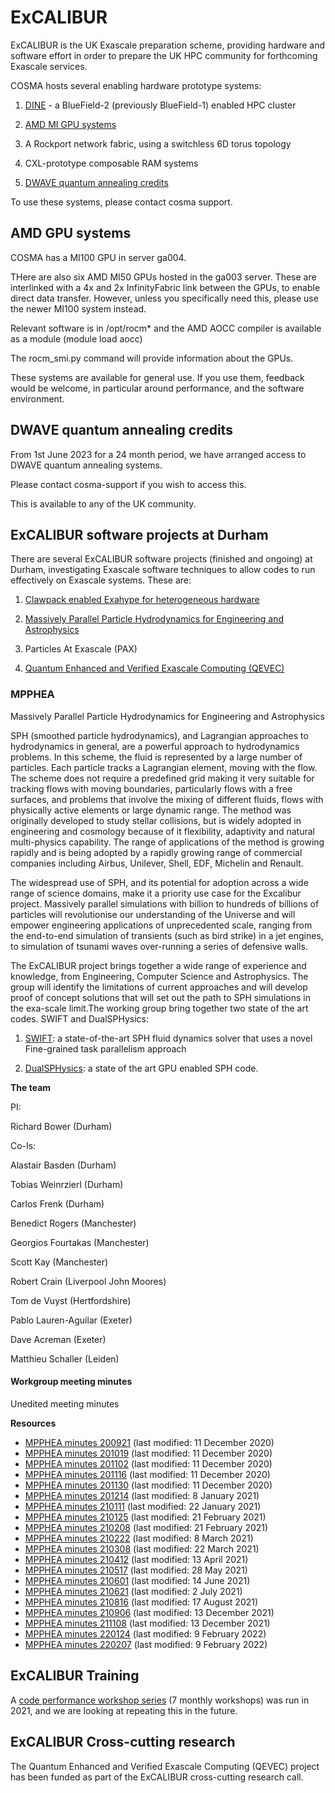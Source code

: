 # ExCALIBUR

ExCALIBUR is the UK Exascale preparation scheme, providing hardware and software effort in order to prepare the UK HPC community for forthcoming Exascale services.

COSMA hosts several enabling hardware prototype systems:

1. [DINE](facilities.md#dine) - a BlueField-2 (previously BlueField-1) enabled HPC cluster

2. [AMD MI GPU systems](excalibur.md#amd-gpu-systems)

3. A Rockport network fabric, using a switchless 6D torus topology

4. CXL-prototype composable RAM systems

5. [DWAVE quantum annealing credits]()

To use these systems, please contact cosma support.

## AMD GPU systems

COSMA has a MI100 GPU in server ga004.

THere are also six AMD MI50 GPUs hosted in the ga003 server. These are interlinked with a 4x and 2x InfinityFabric link between the GPUs, to enable direct data transfer. However, unless you specifically need this, please use the newer MI100 system instead.

Relevant software is in /opt/rocm* and the AMD AOCC compiler is available as a module (module load aocc)

The rocm_smi.py command will provide information about the GPUs.

These systems are available for general use. If you use them, feedback would be welcome, in particular around performance, and the software environment.

## DWAVE quantum annealing credits

From 1st June 2023 for a 24 month period, we have arranged access to DWAVE quantum annealing systems.

Please contact cosma-support if you wish to access this.

This is available to any of the UK community.

## ExCALIBUR software projects at Durham

There are several ExCALIBUR software projects (finished and ongoing) at Durham, investigating Exascale software techniques to allow codes to run effectively on Exascale systems. These are:

1. [Clawpack enabled Exahype for heterogeneous hardware](https://tobiasweinzierl.webspace.durham.ac.uk/software/peano/projects/exaclaw-clawpack-enabled-exahype-for-heterogeneous-hardware/)

2. [Massively Parallel Particle Hydrodynamics for Engineering and Astrophysics](excalibur.md#mpphea)

3. Particles At Exascale (PAX)

4. [Quantum Enhanced and Verified Exascale Computing (QEVEC)](https://excalibur.ac.uk/projects/qevec/)

### MPPHEA

Massively Parallel Particle Hydrodynamics for Engineering and Astrophysics

SPH (smoothed particle hydrodynamics), and Lagrangian approaches to hydrodynamics in general, are a powerful approach to hydrodynamics problems. In this scheme, the fluid is represented by a large number of particles. Each particle tracks a Lagrangian element, moving with the flow. The scheme does not require a predefined grid making it very suitable for tracking flows with moving boundaries, particularly flows with a free surfaces, and problems that involve the mixing of different fluids, flows with physically active elements or large dynamic range. The method was originally developed to study stellar collisions, but is widely adopted in engineering and cosmology because of it flexibility, adaptivity and natural multi-physics capability. The range of applications of the method is growing rapidly and is being adopted by a rapidly growing range of commercial companies including Airbus, Unilever, Shell, EDF, Michelin and Renault.

The widespread use of SPH, and its potential for adoption across a wide range of science domains, make it a priority use case for the Excalibur project. Massively parallel simulations with billion to hundreds of billions of particles will revolutionise our understanding of the Universe and will empower engineering applications of unprecedented scale, ranging from the end-to-end simulation of transients (such as bird strike) in a jet engines, to simulation of tsunami waves over-running a series of defensive walls.

The ExCALIBUR project brings together a wide range of experience and knowledge, from Engineering, Computer Science and Astrophysics. The group will identify the limitations of current approaches and will develop proof of concept solutions that will set out the path to SPH simulations in the exa-scale limit.The working group bring together two state of the art codes. SWIFT and DualSPHysics:

1. [SWIFT](https://swift.strw.leidenuniv.nl): a state-of-the-art SPH fluid dynamics solver that uses a novel Fine-grained task parallelism approach

2. [DualSPHysics](https://dual.sphysics.org): a state of the art GPU enabled SPH code.

__The team__

PI:

Richard Bower (Durham)

Co-Is:

Alastair Basden (Durham)

Tobias Weinrzierl (Durham)

Carlos Frenk (Durham)

Benedict Rogers (Manchester)

Georgios Fourtakas (Manchester)

Scott Kay (Manchester)

Robert Crain (Liverpool John Moores)

Tom de Vuyst (Hertfordshire)

Pablo Lauren-Aguilar (Exeter)

Dave Acreman (Exeter)

Matthieu Schaller (Leiden)

#### Workgroup meeting minutes

Unedited meeting minutes

__Resources__

- [MPPHEA minutes 200921](minutes/minutes200921_software.txt) (last modified: 11 December 2020)
- [MPPHEA minutes 201019](minutes/minutes201019_software.txt) (last modified: 11 December 2020)
- [MPPHEA minutes 201102](minutes/minutes201102_software.txt) (last modified: 11 December 2020)
- [MPPHEA minutes 201116](minutes/minutes201116_software.txt) (last modified: 11 December 2020)
- [MPPHEA minutes 201130](minutes/minutes201130_software.txt) (last modified: 11 December 2020)
- [MPPHEA minutes 201214](minutes/minutes201214_software.txt) (last modified: 8 January 2021)
- [MPPHEA minutes 210111](minutes/minutes210111_software.txt) (last modified: 22 January 2021)
- [MPPHEA minutes 210125](minutes/minutes210125_software.txt) (last modified: 21 February 2021)
- [MPPHEA minutes 210208](minutes/minutes210208_software.txt) (last modified: 21 February 2021)
- [MPPHEA minutes 210222](minutes/minutes210222_software.txt) (last modified: 8 March 2021)
- [MPPHEA minutes 210308](minutes/minutes210208_software.txt) (last modified: 22 March 2021)
- [MPPHEA minutes 210412](minutes/minutes210412_software.txt) (last modified: 13 April 2021)
- [MPPHEA minutes 210517](minutes/minutes210517_software.txt) (last modified: 28 May 2021)
- [MPPHEA minutes 210601](minutes/minutes210601_software.txt) (last modified: 14 June 2021)
- [MPPHEA minutes 210621](minutes/minutes210621_software.txt) (last modified: 2 July 2021)
- [MPPHEA minutes 210816](minutes/minutes210816_software.txt) (last modified: 17 August 2021)
- [MPPHEA minutes 210906](minutes/minutes210906_software.txt) (last modified: 13 December 2021)
- [MPPHEA minutes 211108](minutes/minutes210208_software.txt) (last modified: 13 December 2021)
- [MPPHEA minutes 220124](minutes/minutes220124_software.txt) (last modified: 9 February 2022)
- [MPPHEA minutes 220207](minutes/minutes220207_software.txt) (last modified: 9 February 2022)


## ExCALIBUR Training

A [code performance workshop series](https://tobiasweinzierl.webspace.durham.ac.uk/software/peano/workshops/2021-performance-analysis-workshop-from-analysis-to-insight/) (7 monthly workshops) was run in 2021, and we are looking at repeating this in the future.

## ExCALIBUR Cross-cutting research

The Quantum Enhanced and Verified Exascale Computing (QEVEC) project has been funded as part of the ExCALIBUR cross-cutting research call.